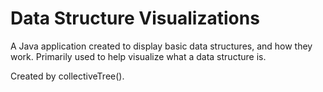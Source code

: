 # Data Structure Visualizations
A Java application created to display basic data structures, and how they work. Primarily used to help visualize what a data structure is.

Created by collectiveTree().
